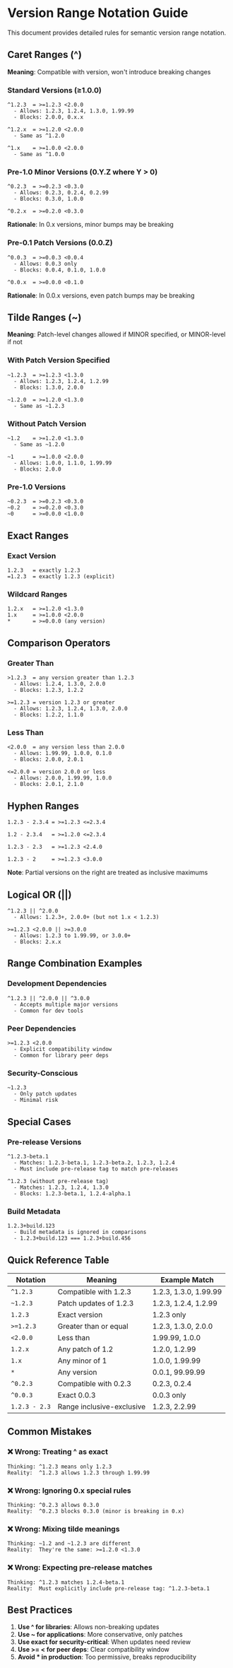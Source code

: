 # Version Range Notation Guide

This document provides detailed rules for semantic version range notation.

## Caret Ranges (^)

**Meaning**: Compatible with version, won't introduce breaking changes

### Standard Versions (≥1.0.0)

```text
^1.2.3  = >=1.2.3 <2.0.0
  - Allows: 1.2.3, 1.2.4, 1.3.0, 1.99.99
  - Blocks: 2.0.0, 0.x.x

^1.2.x  = >=1.2.0 <2.0.0
  - Same as ^1.2.0

^1.x    = >=1.0.0 <2.0.0
  - Same as ^1.0.0
```

### Pre-1.0 Minor Versions (0.Y.Z where Y > 0)

```text
^0.2.3  = >=0.2.3 <0.3.0
  - Allows: 0.2.3, 0.2.4, 0.2.99
  - Blocks: 0.3.0, 1.0.0

^0.2.x  = >=0.2.0 <0.3.0
```

**Rationale**: In 0.x versions, minor bumps may be breaking

### Pre-0.1 Patch Versions (0.0.Z)

```text
^0.0.3  = >=0.0.3 <0.0.4
  - Allows: 0.0.3 only
  - Blocks: 0.0.4, 0.1.0, 1.0.0

^0.0.x  = >=0.0.0 <0.1.0
```

**Rationale**: In 0.0.x versions, even patch bumps may be breaking

## Tilde Ranges (~)

**Meaning**: Patch-level changes allowed if MINOR specified, or MINOR-level if not

### With Patch Version Specified

```text
~1.2.3  = >=1.2.3 <1.3.0
  - Allows: 1.2.3, 1.2.4, 1.2.99
  - Blocks: 1.3.0, 2.0.0

~1.2.0  = >=1.2.0 <1.3.0
  - Same as ~1.2.3
```

### Without Patch Version

```text
~1.2    = >=1.2.0 <1.3.0
  - Same as ~1.2.0

~1      = >=1.0.0 <2.0.0
  - Allows: 1.0.0, 1.1.0, 1.99.99
  - Blocks: 2.0.0
```

### Pre-1.0 Versions

```text
~0.2.3  = >=0.2.3 <0.3.0
~0.2    = >=0.2.0 <0.3.0
~0      = >=0.0.0 <1.0.0
```

## Exact Ranges

### Exact Version

```text
1.2.3   = exactly 1.2.3
=1.2.3  = exactly 1.2.3 (explicit)
```

### Wildcard Ranges

```text
1.2.x   = >=1.2.0 <1.3.0
1.x     = >=1.0.0 <2.0.0
*       = >=0.0.0 (any version)
```

## Comparison Operators

### Greater Than

```text
>1.2.3  = any version greater than 1.2.3
  - Allows: 1.2.4, 1.3.0, 2.0.0
  - Blocks: 1.2.3, 1.2.2

>=1.2.3 = version 1.2.3 or greater
  - Allows: 1.2.3, 1.2.4, 1.3.0, 2.0.0
  - Blocks: 1.2.2, 1.1.0
```

### Less Than

```text
<2.0.0  = any version less than 2.0.0
  - Allows: 1.99.99, 1.0.0, 0.1.0
  - Blocks: 2.0.0, 2.0.1

<=2.0.0 = version 2.0.0 or less
  - Allows: 2.0.0, 1.99.99, 1.0.0
  - Blocks: 2.0.1, 2.1.0
```

## Hyphen Ranges

```text
1.2.3 - 2.3.4 = >=1.2.3 <=2.3.4

1.2 - 2.3.4   = >=1.2.0 <=2.3.4

1.2.3 - 2.3   = >=1.2.3 <2.4.0

1.2.3 - 2     = >=1.2.3 <3.0.0
```

**Note**: Partial versions on the right are treated as inclusive maximums

## Logical OR (||)

```text
^1.2.3 || ^2.0.0
  - Allows: 1.2.3+, 2.0.0+ (but not 1.x < 1.2.3)

>=1.2.3 <2.0.0 || >=3.0.0
  - Allows: 1.2.3 to 1.99.99, or 3.0.0+
  - Blocks: 2.x.x
```

## Range Combination Examples

### Development Dependencies

```text
^1.2.3 || ^2.0.0 || ^3.0.0
  - Accepts multiple major versions
  - Common for dev tools
```

### Peer Dependencies

```text
>=1.2.3 <2.0.0
  - Explicit compatibility window
  - Common for library peer deps
```

### Security-Conscious

```text
~1.2.3
  - Only patch updates
  - Minimal risk
```

## Special Cases

### Pre-release Versions

```text
^1.2.3-beta.1
  - Matches: 1.2.3-beta.1, 1.2.3-beta.2, 1.2.3, 1.2.4
  - Must include pre-release tag to match pre-releases

^1.2.3 (without pre-release tag)
  - Matches: 1.2.3, 1.2.4, 1.3.0
  - Blocks: 1.2.3-beta.1, 1.2.4-alpha.1
```

### Build Metadata

```text
1.2.3+build.123
  - Build metadata is ignored in comparisons
  - 1.2.3+build.123 === 1.2.3+build.456
```

## Quick Reference Table

| Notation      | Meaning                        | Example Match           |
|---------------|--------------------------------|-------------------------|
| `^1.2.3`      | Compatible with 1.2.3          | 1.2.3, 1.3.0, 1.99.99   |
| `~1.2.3`      | Patch updates of 1.2.3         | 1.2.3, 1.2.4, 1.2.99    |
| `1.2.3`       | Exact version                  | 1.2.3 only              |
| `>=1.2.3`     | Greater than or equal          | 1.2.3, 1.3.0, 2.0.0     |
| `<2.0.0`      | Less than                      | 1.99.99, 1.0.0          |
| `1.2.x`       | Any patch of 1.2               | 1.2.0, 1.2.99           |
| `1.x`         | Any minor of 1                 | 1.0.0, 1.99.99          |
| `*`           | Any version                    | 0.0.1, 99.99.99         |
| `^0.2.3`      | Compatible with 0.2.3          | 0.2.3, 0.2.4            |
| `^0.0.3`      | Exact 0.0.3                    | 0.0.3 only              |
| `1.2.3 - 2.3` | Range inclusive-exclusive      | 1.2.3, 2.2.99           |

## Common Mistakes

### ❌ Wrong: Treating ^ as exact

```text
Thinking: ^1.2.3 means only 1.2.3
Reality:  ^1.2.3 allows 1.2.3 through 1.99.99
```

### ❌ Wrong: Ignoring 0.x special rules

```text
Thinking: ^0.2.3 allows 0.3.0
Reality:  ^0.2.3 blocks 0.3.0 (minor is breaking in 0.x)
```

### ❌ Wrong: Mixing tilde meanings

```text
Thinking: ~1.2 and ~1.2.3 are different
Reality:  They're the same: >=1.2.0 <1.3.0
```

### ❌ Wrong: Expecting pre-release matches

```text
Thinking: ^1.2.3 matches 1.2.4-beta.1
Reality:  Must explicitly include pre-release tag: ^1.2.3-beta.1
```

## Best Practices

1. **Use ^ for libraries**: Allows non-breaking updates
2. **Use ~ for applications**: More conservative, only patches
3. **Use exact for security-critical**: When updates need review
4. **Use >= < for peer deps**: Clear compatibility window
5. **Avoid * in production**: Too permissive, breaks reproducibility
